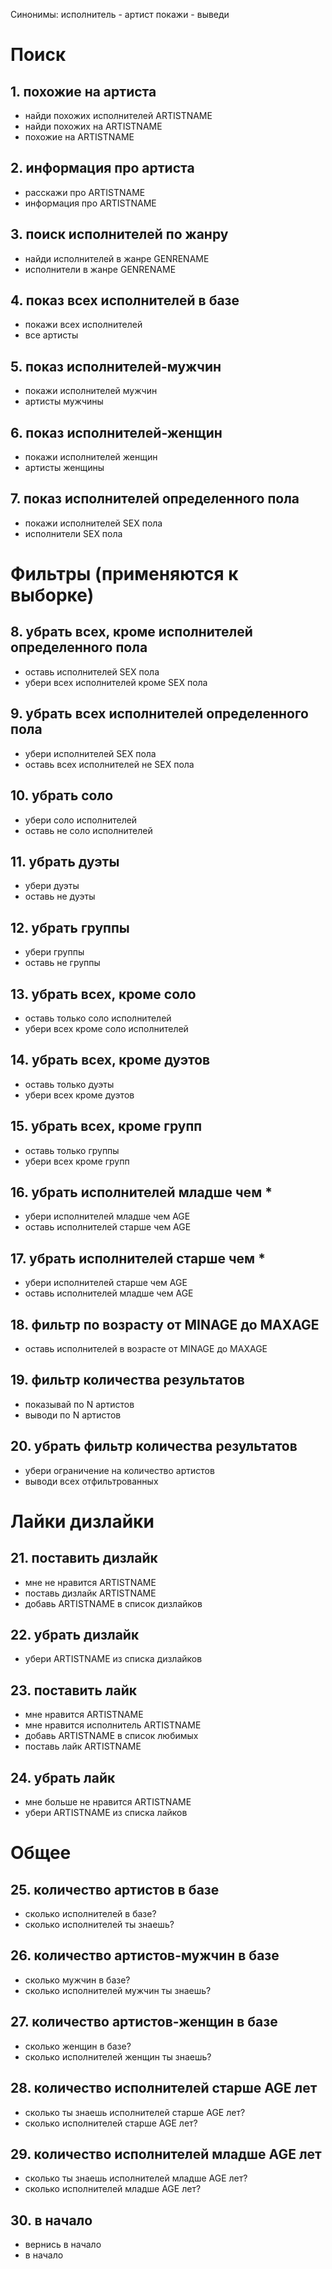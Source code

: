 Синонимы:
исполнитель - артист
покажи - выведи

# Поиск
## 1. похожие на артиста
- найди похожих исполнителей ARTISTNAME
- найди похожих на ARTISTNAME
- похожие на ARTISTNAME
## 2. информация про артиста
- расскажи про ARTISTNAME
- информация про ARTISTNAME
## 3. поиск исполнителей по жанру
- найди исполнителей в жанре GENRENAME
- исполнители в жанре GENRENAME
## 4. показ всех исполнителей в базе
- покажи всех исполнителей
- все артисты
## 5. показ исполнителей-мужчин
- покажи исполнителей мужчин
- артисты мужчины
## 6. показ исполнителей-женщин
- покажи исполнителей женщин
- артисты женщины
## 7. показ исполнителей определенного пола
- покажи исполнителей SEX пола
- исполнители SEX пола

# Фильтры (применяются к выборке)
## 8. убрать всех, кроме исполнителей определенного пола
- оставь исполнителей SEX пола
- убери всех исполнителей кроме SEX пола
## 9. убрать всех исполнителей определенного пола
- убери исполнителей SEX пола
- оставь всех исполнителей не SEX пола
## 10. убрать соло
- убери соло исполнителей
- оставь не соло исполнителей
## 11. убрать дуэты
- убери дуэты
- оставь не дуэты
## 12. убрать группы
- убери группы
- оставь не группы
## 13. убрать всех, кроме соло
- оставь только соло исполнителей
- убери всех кроме соло исполнителей
## 14. убрать всех, кроме дуэтов
- оставь только дуэты
- убери всех кроме дуэтов
## 15. убрать всех, кроме групп
- оставь только группы
- убери всех кроме групп
## 16. убрать исполнителей младше чем *
- убери исполнителей младше чем AGE
- оставь исполнителей старше чем AGE
## 17. убрать исполнителей старше чем *
- убери исполнителей старше чем AGE
- оставь исполнителей младше чем AGE
## 18. фильтр по возрасту от MINAGE до MAXAGE
- оставь исполнителей в возрасте от MINAGE до MAXAGE
## 19. фильтр количества результатов
- показывай по N артистов
- выводи по N артистов
## 20. убрать фильтр количества результатов
- убери ограничение на количество артистов
- выводи всех отфильтрованных

# Лайки дизлайки
## 21. поставить дизлайк
- мне не нравится ARTISTNAME
- поставь дизлайк ARTISTNAME
- добавь ARTISTNAME в список дизлайков
## 22. убрать дизлайк
- убери ARTISTNAME из списка дизлайков
## 23. поставить лайк
- мне нравится ARTISTNAME
- мне нравится исполнитель ARTISTNAME
- добавь ARTISTNAME в список любимых
- поставь лайк ARTISTNAME
## 24. убрать лайк
- мне больше не нравится ARTISTNAME
- убери ARTISTNAME из списка лайков

# Общее
## 25. количество артистов в базе
- сколько исполнителей в базе?
- сколько исполнителей ты знаешь?
## 26. количество артистов-мужчин в базе
- сколько мужчин в базе?
- сколько исполнителей мужчин ты знаешь?
## 27. количество артистов-женщин в базе
- сколько женщин в базе?
- сколько исполнителей женщин ты знаешь?
## 28. количество исполнителей старше AGE лет
- сколько ты знаешь исполнителей старше AGE лет?
- сколько исполнителей старше AGE лет?
## 29. количество исполнителей младше AGE лет
- сколько ты знаешь исполнителей младше AGE лет?
- сколько исполнителей младше AGE лет?
## 30. в начало
- вернись в начало
- в начало